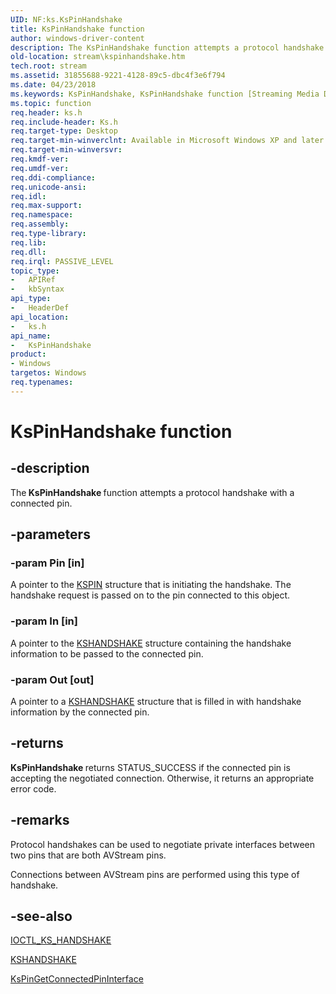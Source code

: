 ```yaml
---
UID: NF:ks.KsPinHandshake
title: KsPinHandshake function
author: windows-driver-content
description: The KsPinHandshake function attempts a protocol handshake with a connected pin.
old-location: stream\kspinhandshake.htm
tech.root: stream
ms.assetid: 31855688-9221-4128-89c5-dbc4f3e6f794
ms.date: 04/23/2018
ms.keywords: KsPinHandshake, KsPinHandshake function [Streaming Media Devices], avfunc_a7b6afa8-acb0-4847-9e86-136100c4dd48.xml, ks/KsPinHandshake, stream.kspinhandshake
ms.topic: function
req.header: ks.h
req.include-header: Ks.h
req.target-type: Desktop
req.target-min-winverclnt: Available in Microsoft Windows XP and later operating systems and DirectX 8.0 and later DirectX versions.
req.target-min-winversvr: 
req.kmdf-ver: 
req.umdf-ver: 
req.ddi-compliance: 
req.unicode-ansi: 
req.idl: 
req.max-support: 
req.namespace: 
req.assembly: 
req.type-library: 
req.lib: 
req.dll: 
req.irql: PASSIVE_LEVEL
topic_type:
-	APIRef
-	kbSyntax
api_type:
-	HeaderDef
api_location:
-	ks.h
api_name:
-	KsPinHandshake
product:
- Windows
targetos: Windows
req.typenames: 
---
```


# KsPinHandshake function


## -description


The<b> KsPinHandshake </b>function attempts a protocol handshake with a connected pin.


## -parameters




### -param Pin [in]

A pointer to the <a href="https://msdn.microsoft.com/library/windows/hardware/ff563483">KSPIN</a> structure that is initiating the handshake. The handshake request is passed on to the pin connected to this object.


### -param In [in]

A pointer to the <a href="https://msdn.microsoft.com/library/windows/hardware/ff562673">KSHANDSHAKE</a> structure containing the handshake information to be passed to the connected pin.


### -param Out [out]

A pointer to a <a href="https://msdn.microsoft.com/library/windows/hardware/ff562673">KSHANDSHAKE</a> structure that is filled in with handshake information by the connected pin.


## -returns



<b>KsPinHandshake </b>returns STATUS_SUCCESS if the connected pin is accepting the negotiated connection. Otherwise, it returns an appropriate error code.




## -remarks



Protocol handshakes can be used to negotiate private interfaces between two pins that are both AVStream pins. 

Connections between AVStream pins are performed using this type of handshake.




## -see-also




<a href="https://msdn.microsoft.com/library/windows/hardware/ff560813">IOCTL_KS_HANDSHAKE</a>



<a href="https://msdn.microsoft.com/library/windows/hardware/ff562673">KSHANDSHAKE</a>



<a href="https://msdn.microsoft.com/library/windows/hardware/ff563509">KsPinGetConnectedPinInterface</a>
 

 

